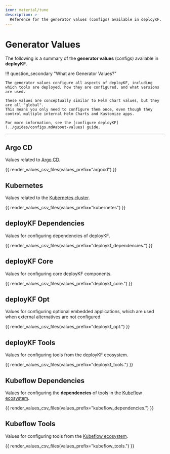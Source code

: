 ```yaml
---
icon: material/tune
description: >-
  Reference for the generator values (configs) available in deployKF.
---
```


# Generator Values

The following is a summary of the __generator values__ (configs) available in __deployKF__.

!!! question_secondary "What are Generator Values?"

    The generator values configure all aspects of deployKF, including which tools are deployed, how they are configured, and what versions are used.
    
    These values are conceptually similar to Helm Chart values, but they are all "global".
    This means you only need to configure them once, even though they control multiple internal Helm Charts and Kustomize apps.

    For more information, see the [configure deployKF](../guides/configs.md#about-values) guide.

---

<div class="use-compact-tables" markdown>

## Argo CD

Values related to [Argo CD](../guides/dependencies/argocd.md#what-is-argo-cd).

{{ render_values_csv_files(values_prefix="argocd") }}

## Kubernetes

Values related to the [Kubernetes cluster](../guides/getting-started.md#kubernetes-cluster).

{{ render_values_csv_files(values_prefix="kubernetes") }}

## deployKF Dependencies

Values for configuring dependencies of deployKF.

{{ render_values_csv_files(values_prefix="deploykf_dependencies.") }}

## deployKF Core

Values for configuring core deployKF components.

{{ render_values_csv_files(values_prefix="deploykf_core.") }}

## deployKF Opt

Values for configuring optional embedded applications, which are used when external alternatives are not configured.

{{ render_values_csv_files(values_prefix="deploykf_opt.") }}

## deployKF Tools

Values for configuring tools from the deployKF ecosystem.

{{ render_values_csv_files(values_prefix="deploykf_tools.") }}

## Kubeflow Dependencies

Values for configuring the __dependencies__ of tools in the [Kubeflow ecosystem](./tools.md#kubeflow-ecosystem).

{{ render_values_csv_files(values_prefix="kubeflow_dependencies.") }}

## Kubeflow Tools

Values for configuring tools from the [Kubeflow ecosystem](./tools.md#kubeflow-ecosystem).

{{ render_values_csv_files(values_prefix="kubeflow_tools.") }}

</div>